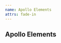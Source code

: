 ```yaml
---
name: Apollo Elements
attrs: fade-in
---
```


<h2 center>
  <span fit center>Apollo</span>
  <span fit center uppercase>Elements</span>
</h2>
